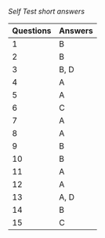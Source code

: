 *Self Test short answers*

Questions | Answers
----------|--------
1         | B
2         | B
3         | B, D
4         | A
5         | A
6         | C
7         | A
8         | A
9         | B
10        | B
11        | A
12        | A
13        | A, D
14        | B
15        | C
